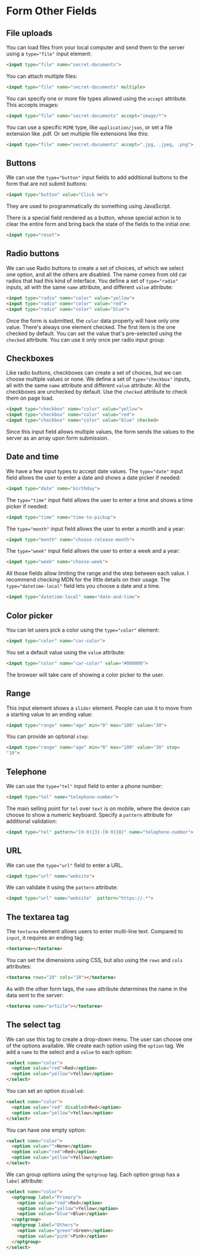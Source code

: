 # Form Other Fields

## File uploads

You can load files from your local computer and send them to the server using a `type="file"` input element:

```html
<input type="file" name="secret-documents">
```

You can attach multiple files:

```html
<input type="file" name="secret-documents" multiple>
```

You can specify one or more file types allowed using the `accept` attribute. This accepts images:

```html
<input type="file" name="secret-documents" accept="image/*">
```

You can use a specific `MIME` type, like `application/json`, or set a file extension like .pdf. Or set multiple file extensions like this:

```html
<input type="file" name="secret-documents" accept=".jpg, .jpeg, .png">
```

## Buttons

We can use the `type="button"` input fields to add additional buttons to the form that are not submit buttons:

```html
<input type="button" value="Click me">
```

They are used to programmatically do something using JavaScript.

There is a special field rendered as a button, whose special action is to clear the entire form and bring back the state of the fields to the initial one:

```html
<input type="reset">
```

## Radio buttons

We can use Radio buttons to create a set of choices, of which we select one option, and all the others are disabled.
The name comes from old car radios that had this kind of interface.
You define a set of `type="radio"` inputs, all with the same `name` attribute, and different `value` attribute:

```html
<input type="radio" name="color" value="yellow">
<input type="radio" name="color" value="red">
<input type="radio" name="color" value="blue">
```

Once the form is submitted, the `color` data property will have only one value. There's always one element checked. The first item is the one checked by default. You can set the value that's pre-selected using the `checked` attribute. You can use it only once per radio input group.

## Checkboxes

Like radio buttons, checkboxes can create a set of choices, but we can choose multiple values or none.
We define a set of `type="checkbox"` inputs, all with the same `name` attribute and different `value` attribute:
All the checkboxes are unchecked by default. Use the `checked` attribute to check them on page load.

```html
<input type="checkbox" name="color" value="yellow">
<input type="checkbox" name="color" value="red">
<input type="checkbox" name="color" value="blue" checked>
```

Since this input field allows multiple values, the form sends the values to the server as an array upon form submission.

## Date and time

We have a few input types to accept date values.
The `type="date"` input field allows the user to enter a date and shows a date picker if needed:

```html
<input type="date" name="birthday">
```

The `type="time"` input field allows the user to enter a time and shows a time picker if needed:

```html
<input type="time" name="time-to-pickup">
```

The `type="month"` input field allows the user to enter a month and a year:

```html
<input type="month" name="choose-release-month">
```

The `type="week"` input field allows the user to enter a week and a year:

```html
<input type="week" name="choose-week">
```

All those fields allow limiting the range and the step between each value. I recommend checking MDN for the little details on their usage.
The `type="datetime-local"` field lets you choose a date and a time.

```html
<input type="datetime-local" name="date-and-time">
```

## Color picker

You can let users pick a color using the `type="color"` element:

```html
<input type="color" name="car-color">
```

You set a default value using the `value` attribute:

```html
<input type="color" name="car-color" value="#000000">
```

The browser will take care of showing a color picker to the user.

## Range

This input element shows a `slider` element. People can use it to move from a starting value to an ending value:

```html
<input type="range" name="age" min="0" max="100" value="30">
```

You can provide an optional `step`:

```html
<input type="range" name="age" min="0" max="100" value="30" step=
"10">
```

## Telephone

We can use the `type="tel"` input field to enter a phone number:

```html
<input type="tel" name="telephone-number">
```

The main selling point for `tel` over `text` is on mobile, where the device can choose to show a numeric keyboard.
Specify a `pattern` attribute for additional validation:

```html
<input type="tel" pattern="[0-9]{3}-[0-9]{8}" name="telephone-number">
```

## URL

We can use the `type="url"` field to enter a URL.

```html
<input type="url" name="website">
```

We can validate it using the `pattern` attribute:

```html
<input type="url" name="website"  pattern="https://.*">
```

## The textarea tag

The `textarea` element allows users to enter multi-line text. Compared to `input`, it requires an ending tag:

```html
<textarea></textarea>
```

You can set the dimensions using CSS, but also using the `rows` and `cols` attributes:

```html
<textarea rows="20" cols="10"></textarea>
```

As with the other form tags, the `name` attribute determines the name in the data sent to the server:

```html
<textarea name="article"></textarea>
```

## The select tag

We can use this tag to create a drop-down menu.
The user can choose one of the options available.
We create each option using the `option` tag. We add a `name` to the select and a `value` to each option:

```html
<select name="color">
  <option value="red">Red</option>
  <option value="yellow">Yellow</option>
</select>
```

You can set an option `disabled`:

```html
<select name="color">
  <option value="red" disabled>Red</option>
  <option value="yellow">Yellow</option>
</select>
```

You can have one empty option:

```html
<select name="color">
  <option value="">None</option>
  <option value="red">Red</option>
  <option value="yellow">Yellow</option>
</select>
```

We can group options using the `optgroup` tag. Each option group has a `label` attribute:

```html
<select name="color">
  <optgroup label="Primary">
    <option value="red">Red</option>
    <option value="yellow">Yellow</option>
    <option value="blue">Blue</option>
  </optgroup>
  <optgroup label="Others">
    <option value="green">Green</option>
    <option value="pink">Pink</option>
  </optgroup>
</select>
```
